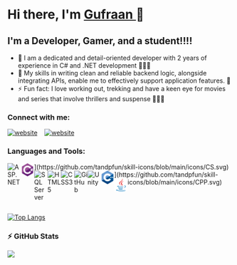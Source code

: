 # Hi there, I'm  <a href="https://www.linkedin.com/in/gufraan-ansari-30448b196/" target="_blank"> Gufraan </a>👋

## I'm a Developer, Gamer, and a student!!!!

- 🌱 I am a dedicated and detail-oriented developer with 2 years of experience in C# and .NET development 🧑🏻‍💻
- 👯 My skills in writing clean and reliable backend logic, alongside integrating APIs, enable me to effectively support application features. 📑
- ⚡ Fun fact: I love working out, trekking and have a keen eye for movies and series that involve thrillers and suspense 🧗🏻‍♂️

### Connect with me:

[![website](./img/twitter-dark.svg)](https://twitter.com/GufraanAnsari_)
&nbsp;&nbsp;
[![website](./img/linkedin-dark.svg)](https://www.linkedin.com/in/gufraan-ansari-30448b196/)
&nbsp;&nbsp;



### Languages and Tools:

<img align="left" alt="ASP.NET" width="30px" src="https://www.vectorlogo.zone/logos/dotnet/dotnet-icon.svg"/>
<img align="left" alt="CSharp" width="30px" src="https://raw.githubusercontent.com/devicons/devicon/master/icons/csharp/csharp-original.svg"/>](https://github.com/tandpfun/skill-icons/blob/main/icons/CS.svg)
<img align="left" alt="SQL Server" width="30px" src="https://www.vectorlogo.zone/logos/microsoft_sql_server/microsoft_sql_server-icon.svg"/>
<img align="left" alt="HTML5" width="30px" src="https://cdn.jsdelivr.net/gh/devicons/devicon/icons/html5/html5-original.svg"/>
<img align="left" alt="CSS3" width="30px" src="https://cdn.jsdelivr.net/gh/devicons/devicon/icons/css3/css3-original.svg"/>
<img align="left" alt="GitHub" width="30px" src="https://user-images.githubusercontent.com/3369400/139447912-e0f43f33-6d9f-45f8-be46-2df5bbc91289.png"/>
<img align="left" alt="Unity" width="30px" src="https://www.vectorlogo.zone/logos/unity3d/unity3d-icon.svg"/>
<img align="left" alt="CPP" width="30px" src="https://raw.githubusercontent.com/devicons/devicon/master/icons/cplusplus/cplusplus-original.svg"/>](https://github.com/tandpfun/skill-icons/blob/main/icons/CPP.svg)
<img align="left" alt="JAVA" width="30px" src="https://raw.githubusercontent.com/devicons/devicon/master/icons/java/java-original.svg"/>


<br/><br/>

[![Top Langs](https://github-readme-stats.vercel.app/api/top-langs/?username=gansari231)](https://github.com/anuraghazra/github-readme-stats)

### :zap: GitHub Stats

<img align="left" src="https://github-readme-stats.vercel.app/api?username=gansari231&show_icons=true&hide_border=false&title_color=ff652f&icon_color=FFE400&bg_color=09131B&text_color=ffffff&border_color=0c1a25"/>

